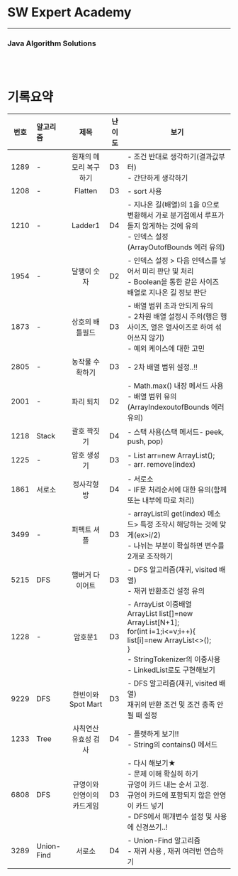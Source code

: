 # SW Expert Academy

----

### Java Algorithm Solutions

<br><br>

# 기록요약


| 번호 | 알고리즘   |            제목            | 난이도 | 보기                                                         |
| ---- | :--------- | :------------------------: | ------ | ------------------------------------------------------------ |
| 1289 | -          |   원재의 메모리 복구하기   | D3     | - 조건 반대로 생각하기(결과값부터)<br />- 간단하게 생각하기  |
| 1208 | -          |          Flatten           | D3     | - sort 사용                                                  |
| 1210 | -          |          Ladder1           | D4     | - 지나온 길(배열)의 1을 0으로 변환해서 가로 분기점에서 루프가 돌지 않게하는 것에 유의<br />- 인덱스 설정(ArrayOutofBounds 에러 유의) |
| 1954 | -          |        달팽이 숫자         | D2     | - 인덱스 설정 > 다음 인덱스를 넣어서 미리 판단 및 처리<br />- Boolean을 통한 같은 사이즈 배열로 지나온 길 정보 판단 |
| 1873 | -          |      상호의 배틀필드       | D3     | - 배열 범위 초과 안되게 유의<br />- 2차원 배열 설정시 주의(행은 행사이즈, 열은 열사이즈로 하여 섞어쓰지 않기)<br />- 예외 케이스에 대한 고민 |
| 2805 | -          |      농작물 수확하기       | D3     | - 2차 배열 범위 설정..!!                                     |
| 2001 | -          |         파리 퇴치          | D2     | - Math.max() 내장 메서드 사용<br />- 배열 범위 유의(ArrayIndexoutofBounds 에러 유의) |
| 1218 | Stack      |        괄호 짝짓기         | D4     | - 스택 사용(스택 메서드- peek, push, pop)                    |
| 1225 | -          |        암호 생성기         | D3     | - List<Integer> arr=new ArrayList<Integer>();<br />- arr. remove(index) |
| 1861 | 서로소     |        정사각형 방         | D4     | - 서로소<br />- IF문 처리순서에 대한 유의(함께 또는 내부에 따로 처리) |
| 3499 | -          |        퍼펙트 셔플         | D3     | - arrayList의 get(index) 메소드> 특정 조작시 해당하는 것에 맞게(ex>i/2)<br />- 나뉘는 부분이 확실하면 변수를 2개로 조작하기 |
| 5215 | DFS        |      햄버거 다이어트       | D3     | - DFS 알고리즘(재귀, visited 배열)<br />- 재귀 반환조건 설정 유의 |
| 1228 | -          |          암호문1           | D3     | - ArrayList 이중배열 <br />   ArrayList<Node> list[]=new ArrayList[N+1];<br />   for(int i=1;i<=v;i++){<br />        list[i]=new ArrayList<>();<br />   }<br />- StringTokenizer의 이중사용<br />- LinkedList로도 구현해보기 |
| 9229 | DFS        |     한빈이와 Spot Mart     | D3     | - DFS 알고리즘(재귀, visited 배열)<br />  재귀의 반환 조건 및 조건 충족 안될 때 설정 |
| 1233 | Tree       |    사칙연산 유효성 검사    | D4     | - 플랫하게 보기!!<br />- String의 contains() 메서드          |
| 6808 | DFS        | 규영이와 인영이의 카드게임 | D3     | - 다시 해보기★<br />- 문제 이해 확실히 하기<br />   규영이 카드 내는 순서 고정.<br />   규영이 카드에 포함되지 않은 안영이 카드 넣기<br />- DFS에서 매개변수 설정 및 사용에 신경쓰기..! |
| 3289 | Union-Find |           서로소           | D4     | - Union-Find 알고리즘<br />- 재귀 사용 , 재귀 여러번 연습하기 |

